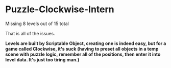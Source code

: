 # Puzzle-Clockwise-Intern

Missing 8 levels out of 15 total

That is all of the issues.

**Levels are built by Scriptable Object, creating one is indeed easy, but for a game called Clockwise, it's suck (having to preset all objects in a temp scene with puzzle logic, remember all of the positions, then enter it into level data. It's just too tiring man.)**
